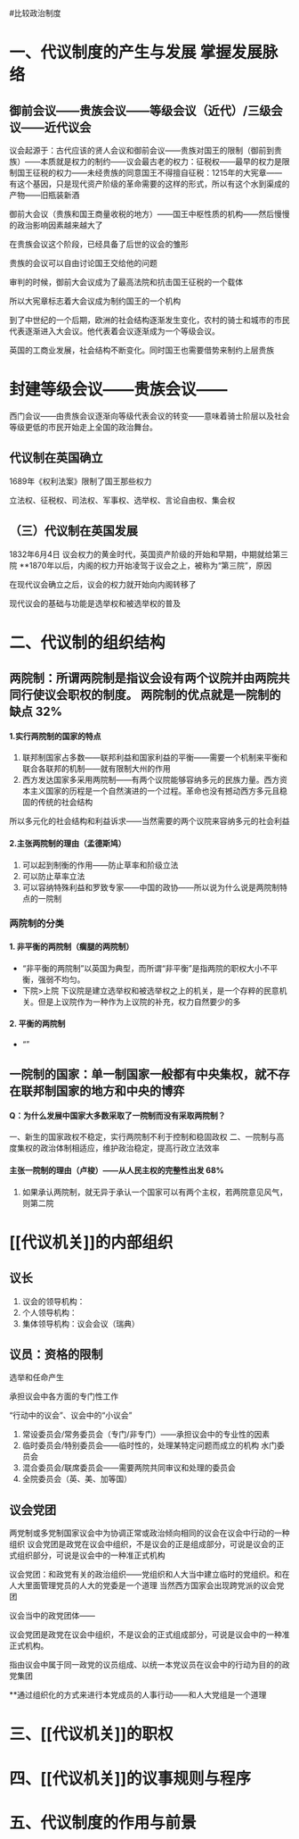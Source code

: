 #比较政治制度
# 一、代议制度的产生与发展  掌握发展脉络
## 御前会议——贵族会议——等级会议（近代）/三级会议——近代议会
议会起源于：古代应该的贤人会议和御前会议——贵族对国王的限制（御前到贵族）——本质就是权力的制约——议会最古老的权力：征税权——最早的权力是限制国王征税的权力——未经贵族的同意国王不得擅自征税：1215年的大宪章——有这个基因，只是现代资产阶级的革命需要的这样的形式，所以有这个水到渠成的产物——旧瓶装新酒

御前大会议（贵族和国王商量收税的地方）——国王中枢性质的机构——然后慢慢的政治影响因素越来越大了

在贵族会议这个阶段，已经具备了后世的议会的雏形

贵族的会议可以自由讨论国王交给他的问题

审判的时候，御前大会议成为了最高法院和抗击国王征税的一个载体

所以大宪章标志着大会议成为制约国王的一个机构

到了中世纪的一个后期，欧洲的社会结构逐渐发生变化，农村的骑士和城市的市民代表逐渐进入大会议。他代表着会议逐渐成为一个等级会议。

英国的工商业发展，社会结构不断变化。同时国王也需要借势来制约上层贵族

# 封建等级会议——贵族会议——

西门会议——由贵族会议逐渐向等级代表会议的转变——意味着骑士阶层以及社会等级更低的市民开始走上全国的政治舞台。


##

## 代议制在英国确立

1689年《权利法案》限制了国王那些权力

立法权、征税权、司法权、军事权、选举权、言论自由权、集会权

## （三）代议制在英国发展

1832年6月4日
议会权力的黄金时代，英国资产阶级的开始和早期，中期就给第三院
**1870年以后，内阁的权力开始凌驾于议会之上，被称为“第三院”，原因

在现代议会确立之后，议会的权力就开始向内阁转移了

现代议会的基础与功能是选举权和被选举权的普及


# 二、代议制的组织结构

## 两院制：所谓两院制是指议会设有两个议院并由两院共同行使议会职权的制度。  两院制的优点就是一院制的缺点   32%
 
#### 1.实行两院制的国家的特点
1. 联邦制国家占多数——联邦利益和国家利益的平衡——需要一个机制来平衡和联合各联邦的机制——就有限制大州的作用
2. 西方发达国家多采用两院制——有两个议院能够容纳多元的民族力量。西方资本主义国家的历程是一个自然演进的一个过程。革命也没有撼动西方多元且稳固的传统的社会结构

所以多元化的社会结构和利益诉求——当然需要的两个议院来容纳多元的社会利益

#### 2.主张两院制的理由（孟德斯鸠）
1. 可以起到制衡的作用——防止草率和阶级立法
2. 可以防止草率立法
3. 可以容纳特殊利益和罗致专家——中国的政协——所以说为什么说是两院制特点的一院制

### 两院制的分类

#### 1. 非平衡的两院制（瘸腿的两院制）
+ “非平衡的两院制”以英国为典型，而所谓“非平衡”是指两院的职权大小不平衡，强弱不均匀。
+ 下院>上院
下议院是建立选举权和被选举权之上的机关，是一个存粹的民意机关。但是上议院作为一种作为上议院的补充，权力自然要少的多

#### 2. 平衡的两院制
+ “”


## 一院制的国家：单一制国家一般都有中央集权，就不存在联邦制国家的地方和中央的博弈

#### Q：为什么发展中国家大多数采取了一院制而没有采取两院制？
一、新生的国家政权不稳定，实行两院制不利于控制和稳固政权
二、一院制与高度集权的政治体制相适应，维护政治稳定，提高行政立法效率

#### 主张一院制的理由（卢梭）——从人民主权的完整性出发   68%

1. 如果承认两院制，就无异于承认一个国家可以有两个主权，若两院意见风气，则第二院


#  [[代议机关]]的内部组织

## 议长
1. 议会的领导机构：
2. 个人领导机构：
3. 集体领导机构：议会会议（瑞典）
## 议员：资格的限制

选举和任命产生

承担议会中各方面的专门性工作

“行动中的议会”、议会中的“小议会”
1. 常设委员会/常务委员会（专门/非专门）——承担议会中的专业性的因素
2. 临时委员会/特别委员会——临时性的，处理某特定问题而成立的机构     水门委员会
3. 混合委员会/联席委员会——需要两院共同审议和处理的委员会
4. 全院委员会（英、美、加等国）

## 议会党团
两党制或多党制国家议会中为协调正常或政治倾向相同的议会在议会中行动的一种组织
议会党团是政党在议会中组织，不是议会的正是组成部分，可说是议会的正式组织部分，可说是议会中的一种准正式机构

议会党团：和政党有关的政治组织——党组织和人大当中建立临时的党组织。和在人大里面管理党员的人大的党委是一个道理     当然西方国家会出现跨党派的议会党团

议会当中的政党团体——

议会党团是政党在议会中组织，不是议会的正式组成部分，可说是议会中的一种准正式机构。

指由议会中属于同一政党的议员组成、以统一本党议员在议会中的行动为目的的政党集团

**通过组织化的方式来进行本党成员的人事行动——和人大党组是一个道理




# 三、[[代议机关]]的职权

# 四、[[代议机关]]的议事规则与程序

# 五、代议制度的作用与前景